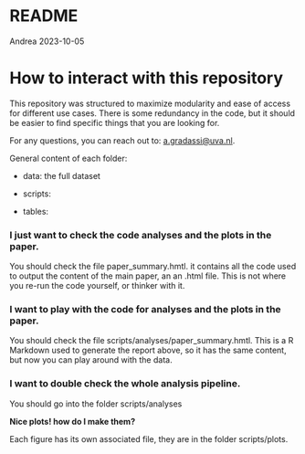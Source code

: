 README
================
Andrea
2023-10-05

# How to interact with this repository

This repository was structured to maximize modularity and ease of access
for different use cases. There is some redundancy in the code, but it
should be easier to find specific things that you are looking for.

For any questions, you can reach out to: a.gradassi@uva.nl.

General content of each folder:

- data: the full dataset

- scripts:

- tables:

### I just want to check the code analyses and the plots in the paper.

You should check the file paper_summary.hmtl. it contains all the code
used to output the content of the main paper, an an .html file. This is
not where you re-run the code yourself, or thinker with it.

### I want to play with the code for analyses and the plots in the paper.

You should check the file scripts/analyses/paper_summary.hmtl. This is a
R Markdown used to generate the report above, so it has the same
content, but now you can play around with the data.

### I want to double check the whole analysis pipeline.

You should go into the folder scripts/analyses

**Nice plots! how do I make them?**

Each figure has its own associated file, they are in the folder
scripts/plots.
